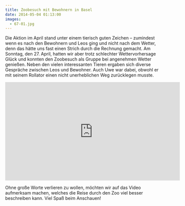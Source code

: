 ```yaml
---
title: Zoobesuch mit Bewohnern in Basel
date: 2014-05-04 01:13:00
images:
  - 67-01.jpg
---
```


Die Aktion im April stand unter einem tierisch guten Zeichen – zumindest wenn es nach den Bewohnern und Leos ging und nicht nach dem Wetter, denn das hätte uns fast einen Strich durch die Rechnung gemacht. Am Sonntag, den 27. April, hatten wir aber trotz schlechter Wettervorhersage Glück und konnten den Zoobesuch als Gruppe bei angenehmen Wetter genießen. Neben den vielen interessanten Tieren ergaben sich diverse Gespräche zwischen Leos und Bewohner. Auch Uwe war dabei, obwohl er mit seinem Rollator einen nicht unerheblichen Weg zurücklegen musste.

<iframe
  width="560"
  height="315"
  src="https://www.youtube-nocookie.com/embed/UK6keGDRqdM"
  title="Video zum Zoobesuch"
  frameborder="0"
  allow="accelerometer; autoplay; clipboard-write; encrypted-media; gyroscope; picture-in-picture"
  allowfullscreen
></iframe>

Ohne große Worte verlieren zu wollen, möchten wir auf das Video aufmerksam machen, welches die Reise durch den Zoo viel besser beschreiben kann. Viel Spaß beim Anschauen!
